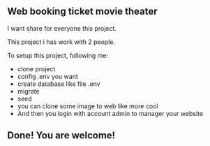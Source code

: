 ## Web booking ticket movie theater

I want share for everyone this project.

This project i has work with 2 people.

To setup this project, following me:

 - clone project
 - config .env you want
 - create database like file .env
 - migrate
 - seed
 - you can clone some image to web like more cool
 - And then you login with account admin to manager your website

## Done! You are welcome!
